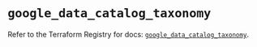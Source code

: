 # `google_data_catalog_taxonomy`

Refer to the Terraform Registry for docs: [`google_data_catalog_taxonomy`](https://registry.terraform.io/providers/hashicorp/google/5.21.0/docs/resources/data_catalog_taxonomy).
